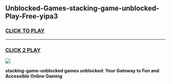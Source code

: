 
## Unblocked-Games-stacking-game-unblocked-Play-Free-yipa3
<h3>
<a href="https://premium76.site?title=stacking-game-unblocked&ref=17A">CLICK TO PLAY</a></h3>
<hr>

<h3>
<a href="https://premium76.site?title=stacking-game-unblocked&ref=17A">CLICK 2 PLAY</a>
  
</h3>

<a href="https://premium76.site?title=stacking-game-unblocked&ref=17A"><img src="https://clearcache.store/games.png"></a>


**stacking-game-unblocked games unblocked: Your Gateway to Fun and Accessible Online Gaming**
